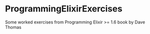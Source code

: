 # ProgrammingElixirExercises
Some worked exercises from Programming Elixir >= 1.6 book by Dave Thomas
